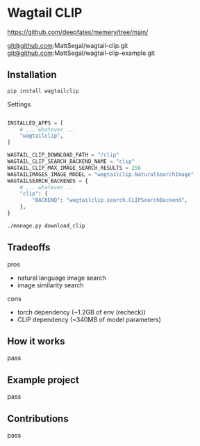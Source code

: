 # Wagtail CLIP

https://github.com/deepfates/memery/tree/main/

git@github.com:MattSegal/wagtail-clip.git
git@github.com:MattSegal/wagtail-clip-example.git

## Installation

```bash
pip install wagtailclip
```

Settings

```python

INSTALLED_APPS = [
    # ... whatever ...
    "wagtailclip",
]

WAGTAIL_CLIP_DOWNLOAD_PATH = "/clip"
WAGTAIL_CLIP_SEARCH_BACKEND_NAME = "clip"
WAGTAIL_CLIP_MAX_IMAGE_SEARCH_RESULTS = 256
WAGTAILIMAGES_IMAGE_MODEL = "wagtailclip.NaturalSearchImage"
WAGTAILSEARCH_BACKENDS = {
    # ... whatever ...
    "clip": {
        "BACKEND": "wagtailclip.search.CLIPSearchBackend",
    },
}
```

```bash
./manage.py download_clip
```

## Tradeoffs

pros

- natural language image search
- image similarity search

cons

- torch dependency (~1.2GB of env (recheck))
- CLIP dependency (~340MB of model parameters)

## How it works

pass

## Example project

pass

## Contributions

pass
